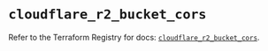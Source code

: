 # `cloudflare_r2_bucket_cors`

Refer to the Terraform Registry for docs: [`cloudflare_r2_bucket_cors`](https://registry.terraform.io/providers/cloudflare/cloudflare/5.6.0/docs/resources/r2_bucket_cors).
